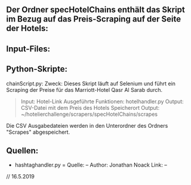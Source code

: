 ## Der Ordner specHotelChains enthält das Skript im Bezug auf das Preis-Scraping auf der Seite der Hotels:

## Input-Files:

## Python-Skripte:
chainScript.py:
Zweck: Dieses Skript läuft auf Selenium und führt ein Scraping der Preise für das Marriott-Hotel Qasr Al Sarab durch.
>	Input: Hotel-Link
>		Ausgeführte Funktionen: hotelhandler.py
>		Output: CSV-Datei mit dem Preis des Hotels
>		Speicherort Output: ~/hotelierchallenge/scrapers/specHotelChains/scrapes


Die CSV Ausgabedateien werden in den Unterordner des Ordners "Scrapes" abgespeichert.

## Quellen:
- hashtaghandler.py =
		Quelle: –
		Author: Jonathan Noack
		Link: –

// 16.5.2019
